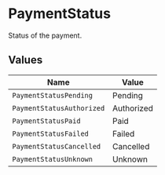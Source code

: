 # PaymentStatus

Status of the payment.


## Values

| Name                      | Value                     |
| ------------------------- | ------------------------- |
| `PaymentStatusPending`    | Pending                   |
| `PaymentStatusAuthorized` | Authorized                |
| `PaymentStatusPaid`       | Paid                      |
| `PaymentStatusFailed`     | Failed                    |
| `PaymentStatusCancelled`  | Cancelled                 |
| `PaymentStatusUnknown`    | Unknown                   |